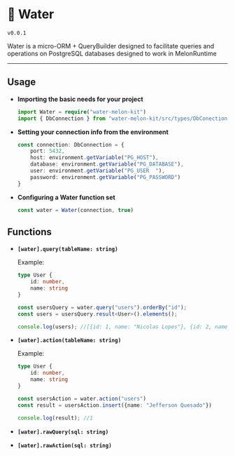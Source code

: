 # 🍉 Water 
`v0.0.1`

Water is a micro-ORM + QueryBuilder designed to facilitate queries and operations on PostgreSQL databases designed to work in MelonRuntime

<hr>

## Usage

- **Importing the basic needs for your project**

    ```ts
    import Water = require("water-melon-kit") 
    import { DbConnection } from "water-melon-kit/src/types/DbConection"
    ```

        
- **Setting your connection info from the environment**
    ```ts
    const connection: DbConnection = {
        port: 5432,
        host: environment.getVariable("PG_HOST"),
        database: environment.getVariable("PG_DATABASE"),
        user: environment.getVariable("PG_USER  "),
        password: environment.getVariable("PG_PASSWORD")
    }
    ```
    
- **Configuring a Water function set**
    ```ts
    const water = Water(connection, true)
    ```

## Functions

- **`[water].query(tableName: string)`**

    Example:
    ```ts
    type User {
        id: number,
        name: string
    }
    
    const usersQuery = water.query("users").orderBy("id");
    const users = usersQuery.result<User>().elements();
    
    console.log(users); //[{id: 1, name: "Nicolas Lopes"}, {id: 2, name: "Guilherme Noghartt"}...]
    ```

- **`[water].action(tableName: string)`**

    Example:
    ```ts
    type User {
        id: number,
        name: string
    }
    
    const usersAction = water.action("users")
    const result = usersAction.insert({name: "Jefferson Quesado"})
    
    console.log(result); //1
    ```
    
- **`[water].rawQuery(sql: string)`**
- **`[water].rawAction(sql: string)`**
